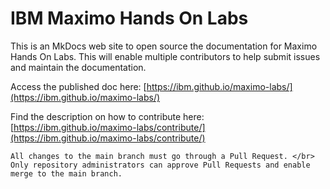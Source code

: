 # IBM Maximo Hands On Labs
This is an MkDocs web site to open source the documentation for Maximo Hands On Labs.
This will enable multiple contributors to help submit issues and maintain the documentation.

Access the published doc here: [https://ibm.github.io/maximo-labs/](https://ibm.github.io/maximo-labs/)



Find the description on how to contribute here: [https://ibm.github.io/maximo-labs/contribute/](https://ibm.github.io/maximo-labs/contribute/)


`All changes to the main branch must go through a Pull Request. </br>
Only repository administrators can approve Pull Requests and enable merge to the main branch.`
